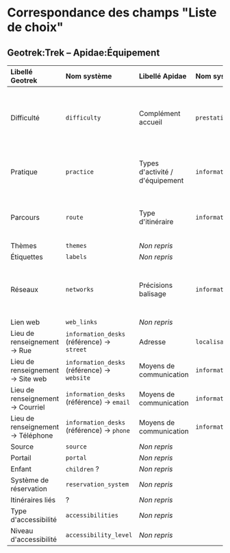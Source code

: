 # Correspondance des champs "Liste de choix"

## Geotrek:Trek – Apidae:Équipement

| Libellé Geotrek | Nom système | Libellé Apidae | Nom système | Remarques |
|:--|:--|:--|:--|:--|
| Difficulté | `difficulty` | Complément accueil | `prestations.complementAccueil` | Les valeurs Geotrek sont écrites en texte dans Apidae, cf. [https://geotrek.ecrins-parcnational.fr/ressources/technique/2022-04-Geotrek-Apidae-v2.pdf](https://geotrek.ecrins-parcnational.fr/ressources/technique/2022-04-Geotrek-Apidae-v2.pdf) |
| Pratique | `practice` | Types d'activité / d'équipement | `informationsEquipement.activites` | Correspondance définie dans la configuration de la passerelle, pour l'instance/la structure Geotrek souhaitée. Valeurs Apidae : [/config/apidae/equipement_activity.json](https://github.com/GeotrekCE/Sitourisme/blob/main/config/apidae/equipement_activity.json) |
| Parcours | `route` | Type d'itinéraire | `informationsEquipement.itineraire.itineraireType` | Correspondance définie dans la configuration de la passerelle, pour l'instance/la structure Geotrek souhaitée. Valeurs Apidae : **BOUCLE**, **ALLER_RETOUR**, **ALLER_ITINERANCE** |
| Thèmes | `themes` | *Non repris* |  |  |
| Étiquettes | `labels` | *Non repris* |  |  |
| Réseaux | `networks` | Précisions balisage | `informationsEquipement.itineraire.precisionsBalisage` | Les valeurs Geotrek sont écrites en texte dans Apidae, séparées par des tirets. Certaines valeurs sont réécrites : **PR → Balisage Petite Randonée**, **GR → Balisage Grande Randonée**, **GRP → Balisage Grande Randonnée de Pays**, **VTT → Balisage VTT** |
| Lien web | `web_links` | *Non repris* |  |  |
| Lieu de renseignement → Rue | `information_desks` (référence) → `street` | Adresse | `localisation.adresse` | Les coordonnées du lieu de renseignement sont réparties dans plusieurs champs de la fiche Apidae. |
| Lieu de renseignement → Site web | `information_desks` (référence) → `website` | Moyens de communication | `informations.moyensCommunication` | Les coordonnées du lieu de renseignement sont réparties dans plusieurs champs de la fiche Apidae. |
| Lieu de renseignement → Courriel | `information_desks` (référence) → `email` | Moyens de communication | `informations.moyensCommunication` | Les coordonnées du lieu de renseignement sont réparties dans plusieurs champs de la fiche Apidae. |
| Lieu de renseignement → Téléphone | `information_desks` (référence) → `phone` | Moyens de communication | `informations.moyensCommunication` | Les coordonnées du lieu de renseignement sont réparties dans plusieurs champs de la fiche Apidae. |
| Source | `source` | *Non repris* |  |  |
| Portail | `portal` | *Non repris* |  |  |
| Enfant | `children` ? | *Non repris* |  |  |
| Système de réservation | `reservation_system` | *Non repris* |  |  |
| Itinéraires liés | ? | *Non repris* |  |  |
| Type d'accessibilité | `accessibilities` | *Non repris* |  |  |
| Niveau d'accessibilité | `accessibility_level` | *Non repris* |  |  |
